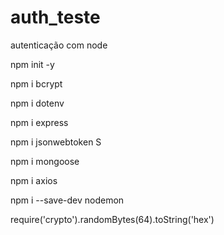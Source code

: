 # auth_teste
autenticação com node

<!-- iniciar o projeto em node -->
npm init -y

<!-- Cria a senha em uma hash/decodifica senha -->
npm i bcrypt

<!-- Cria arquivo de config na máquina (não versionado)-->
npm i dotenv 

<!-- Framework em js -->
npm i express 

<!-- Utilizado para manipular o token  
jmw JSON Web Token -->
npm i jsonwebtoken S

<!-- Drive do sb  -->
npm i mongoose 

<!-- para acessar api externa  -->
npm i axios 

<!-- Para execcutar o servidor local,  dev dependence pq não usa em prod somente em desenvolvimento-->
npm i --save-dev nodemon 

<!-- gerar hash com node, não funciona no powershell roda primeiro o comando node e depois o da sequencia-->

 require('crypto').randomBytes(64).toString('hex')